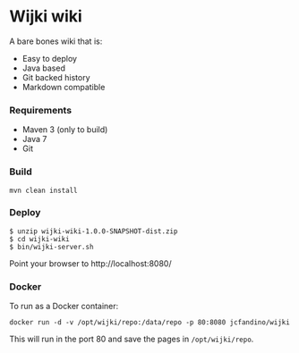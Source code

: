 Wijki wiki
==========

A bare bones wiki that is:

- Easy to deploy
- Java based
- Git backed history
- Markdown compatible

### Requirements

- Maven 3 (only to build)
- Java 7
- Git

### Build

    mvn clean install


### Deploy

    $ unzip wijki-wiki-1.0.0-SNAPSHOT-dist.zip
    $ cd wijki-wiki
    $ bin/wijki-server.sh

Point your browser to http://localhost:8080/


### Docker

To run as a Docker container:

    docker run -d -v /opt/wijki/repo:/data/repo -p 80:8080 jcfandino/wijki

This will run in the port 80 and save the pages in <code>/opt/wijki/repo</code>.

